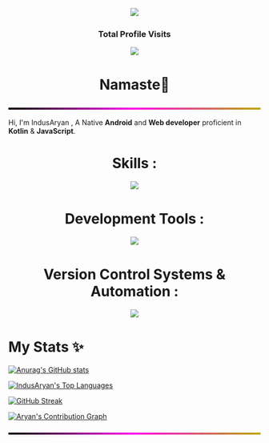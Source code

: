 

<p align="center"> <img src="https://capsule-render.vercel.app/api?type=Waving&color=timeGradient&height=125&animation=fadeIn&section=header&text=&fontSize=10"> </p>

 <h3 align="center">Total Profile Visits</h3>
<p align="center">
	<img src="https://count.getloli.com/get/@IndusAryan?theme=moebooru"> <br/>
<p align="center">
</p>

<h1 align="center">Namaste🙏</h1>

 <img src="https://raw.githubusercontent.com/IndusAryan/IndusAryan/main/line3.gif" alt="MasterHead" width="1050" height="4" />

Hi, I'm IndusAryan , A Native **Android** and **Web developer** proficient in **Kotlin** & **JavaScript**.

<p align="center"></p>
<h1 align="center">Skills :</h1>

<p align="center">
  <a href="https://skillicons.dev">
    <img src="https://skillicons.dev/icons?i=kotlin,javascript,react,dart,tailwind,bootstrap,html,css,md&perline=&theme=light" />
  </a>
</p>

<h1 align="center">Development Tools : </h1>
<p align="center">
  <a href="https://skillicons.dev">
    <img src="https://skillicons.dev/icons?i=androidstudio,gradle,vite,vscode,cloudflare,vercel,heroku,netlify,stackoverflow&theme=light&perline=3" />
  </a>
</p>
  
 <h1 align="center">Version Control Systems & Automation :</h1>
  <p align="center">
  <a href="https://skillicons.dev">
    <img src="https://skillicons.dev/icons?i=git,github,gitlab,githubactions,powershell&theme=light" />
  </a>
</p>
 
<h1 align="left">My Stats ✨  </h1>

[![Anurag's GitHub stats](https://github-readme-stats.vercel.app/api?username=IndusAryan&show_icons=true&theme=highcontrast)](https://github.com/anuraghazra/github-readme-stats)

<a href="https://github.com/IndusAryan"><img alt="IndusAryan's Top Languages" src="https://denvercoder1-github-readme-stats.vercel.app/api/top-langs/?username=IndusAryan&langs_count=8&layout=compact&theme=material-palenight&hide_border=true&bg_color=1F222E&title_color=F85D7F&icon_color=F8D866" height="192px"/></a>

[![GitHub Streak](https://streak-stats.demolab.com?user=IndusAryan&theme=radical)](https://git.io/streak-stats)
  
  <a href="https://github.com/IndusAryan"><img alt="Aryan's Contribution Graph" src="https://github-readme-activity-graph.vercel.app/graph?username=IndusAryan&theme=dracula&bg_color=1F222E&title_color=F85D7F&point=F8D866&line=F85D7F&color=a6accd&hide_border=true&radius=10" /></a>

 <img src="https://raw.githubusercontent.com/IndusAryan/IndusAryan/main/line3.gif" alt="MasterHead" width="1050" height="4" />

